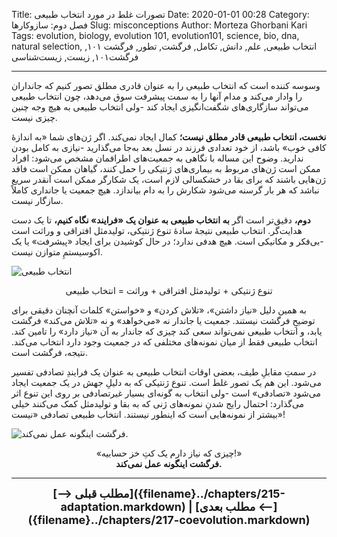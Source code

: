 Title: تصورات غلط در مورد انتخاب طبیعی
Date: 2020-01-01 00:28
Category: فصل دوم: سازوکارها
Slug: misconceptions
Author: Morteza Ghorbani Kari
Tags: evolution, biology, evolution 101, evolution101, science, bio, dna, natural selection, انتخاب طبیعی, علم, دانش, تکامل, فرگشت, تطور, فرگشت ۱۰۱, فرگشت۱۰۱, زیست, زیست‌شناسی

------
وسوسه کننده است که انتخاب طبیعی را به عنوان قادری مطلق تصور کنیم که جانداران را وادار می‌کند و مدام آنها را به سمت پیشرفت سوق می‌دهد، چون انتخاب طبیعی می‌تواند سازگاری‌های شگفت‌انگیزی ایجاد کند -ولی انتخاب طبیعی به هیچ وجه چنین چیزی نیست.

**نخست، انتخاب طبیعی قادر مطلق نیست؛** کمال ایجاد نمی‌کند. اگر ژن‌های شما «به اندازهٔ کافی خوب» باشد، از خود تعدادی فرزند در نسل بعد به‌جا می‌گذارید -نیازی به کامل بودن ندارید. وضوح این مساله با نگاهی به جمعیت‌های اطرافمان مشخص می‌شود: افراد ممکن است ژن‌های مربوط به بیماری‌های ژنتیکی را حمل کنند، گیاهان ممکن است فاقد ژن‌هایی باشند که برای بقا در خشکسالی لازم است، یک شکارگر ممکن است آنقدر سریع نباشد که هر بار گرسنه می‌شود شکارش را به دام بیاندازد. هیچ جمعیت یا جانداری کاملاً سازگار نیست.

**دوم،** دقیق‌تر است اگر **به انتخاب طبیعی به عنوان یک «فرایند» نگاه کنیم،** تا یک دست هدایت‌گر. انتخاب طبیعی نتیجهٔ سادهٔ تنوع ژنتیکی، تولیدمثل افتراقی و وراثت است -بی‌فکر و مکانیکی است. هیچ هدفی ندارد؛ در حال کوشیدن برای ایجاد «پیشرفت» یا یک اکوسیستمِ متوازن نیست.

![انتخاب طبیعی]({static}/images/32-1.gif)
<center>تنوع ژنتیکی + تولیدمثل افتراقی + وراثت = انتخاب طبیعی</center>

به همین دلیل «نیاز داشتن»، «تلاش کردن» و «خواستن» کلمات آنچنان دقیقی برای توضیحِ فرگشت نیستند. جمعیت یا جاندار نه «می‌خواهد» و نه «تلاش می‌کند» فرگشت یابد، و انتخاب طبیعی نمی‌تواند سعی کند چیزی که جاندار به آن «نیاز دارد» را تامین کند. انتخاب طبیعی فقط از میان نمونه‌های مختلفی که در جمعیت وجود دارد انتخاب می‌کند. نتیجه، فرگشت است.

در سمتِ مقابلِ طیف، بعضی اوقات انتخاب طبیعی به عنوان یک فرایندِ تصادفی تفسیر می‌شود. این هم یک تصور غلط است. تنوع ژنتیکی که به دلیلِ جهش در یک جمعیت ایجاد می‌شود «تصادفی» است -ولی انتخاب به گونه‌ای بسیار غیرتصادفی بر روی این تنوع اثر می‌گذارد: احتمال رایج شدنِ نمونه‌های ژنی که به بقا و تولیدمثل کمک می‌کنند خیلی بیشتر از نمونه‌هایی است که اینطور نیستند. انتخاب طبیعی تصادفی «نیست»!

![فرگشت اینگونه عمل نمی‌کند.]({static}/images/32-2.gif)
<center>«چیزی که نیاز دارم یک کتِ خز حسابیه!»<br>
<b>فرگشت اینگونه عمل نمی‌کند.</b></center>

------
<center>
    <font size="4">
        <b>
            [⟶ مطلب قبلی]({filename}../chapters/215-adaptation.markdown) | [مطلب بعدی ⟵]({filename}../chapters/217-coevolution.markdown) 
        </b>
    </font>
</center>
